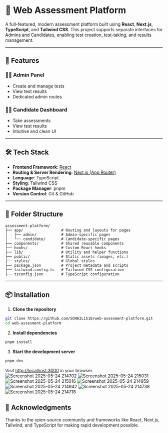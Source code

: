 
# 🧠 Web Assessment Platform

A full-featured, modern assessment platform built using **React**, **Next.js**, **TypeScript**, and **Tailwind CSS**. This project supports separate interfaces for Admins and Candidates, enabling test creation, test-taking, and results management.

---

## 🚀 Features

### 👨‍💼 Admin Panel
- Create and manage tests
- View test results
- Dedicated admin routes

### 🧑‍🎓 Candidate Dashboard
- Take assessments
- View test results
- Intuitive and clean UI

---

## 🛠 Tech Stack

- **Frontend Framework**: [React](https://reactjs.org/)
- **Routing & Server Rendering**: [Next.js (App Router)](https://nextjs.org/docs/app)
- **Language**: TypeScript
- **Styling**: Tailwind CSS
- **Package Manager**: pnpm
- **Version Control**: Git & GitHub

---

## 📁 Folder Structure

```
assessment-platform/
├── app/                 # Routing and layouts for pages
│   ├── admin/           # Admin-specific pages
│   └── candidate/       # Candidate-specific pages
├── components/          # Shared reusable components
├── hooks/               # Custom React hooks
├── lib/                 # Utility and helper functions
├── public/              # Static assets (images, etc.)
├── styles/              # Global styles
├── package.json         # Project metadata and scripts
├── tailwind.config.ts   # Tailwind CSS configuration
├── tsconfig.json        # TypeScript configuration
```

---

## 📦 Installation

1. **Clone the repository**
```bash
git clone https://github.com/SOHAIL1510/web-assesment-platform.git
cd web-assesment-platform
```

2. **Install dependencies**
```bash
pnpm install
```

3. **Start the development server**
```bash
pnpm dev
```

Visit [http://localhost:3000](http://localhost:3000) in your browser.
![Screenshot 2025-05-24 214702](https://github.com/user-attachments/assets/63e8ba75-2620-40d1-b5df-1c5306d24e2f)
![Screenshot 2025-05-24 215031](https://github.com/user-attachments/assets/96c5817d-9e5a-43e7-8ac5-47dbbfc41aea)
![Screenshot 2025-05-24 215016](https://github.com/user-attachments/assets/9c4f1649-e20e-41bf-acbf-0016423a51b2)
![Screenshot 2025-05-24 214959](https://github.com/user-attachments/assets/caabf845-9059-4eba-8fc9-c957488bcc7c)
![Screenshot 2025-05-24 214942](https://github.com/user-attachments/assets/15f80177-14b2-47c8-91cb-aab687d346c7)
![Screenshot 2025-05-24 214738](https://github.com/user-attachments/assets/274675a5-ad75-4fba-879d-02b9587772b0)
![Screenshot 2025-05-24 214718](https://github.com/user-attachments/assets/9ae49007-70b1-4164-a8b0-be61b8b5e633)

## 🙌 Acknowledgments

Thanks to the open-source community and frameworks like React, Next.js, Tailwind, and TypeScript for making rapid development possible.
